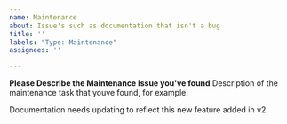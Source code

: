 ```yaml
---
name: Maintenance
about: Issue's such as documentation that isn't a bug
title: ''
labels: "Type: Maintenance"
assignees: ''

---
```


**Please Describe the Maintenance Issue you've found**
Description of the maintenance task that youve found, for example:

Documentation needs updating to reflect this new feature added in v2.